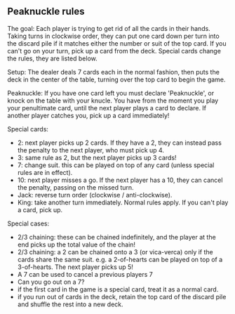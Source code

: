 Peaknuckle rules
----------------

The goal:
Each player is trying to get rid of all the cards in their hands. Taking turns in clockwise order, they can put one card down per turn into the discard pile if it matches either the number or suit of the top card. If you can't go on your turn, pick up a card from the deck. Special cards change the rules, they are listed below.

Setup:
The dealer deals 7 cards each in the normal fashion, then puts the deck in the center of the table, turning over the top card to begin the game.

Peaknuckle:
If you have one card left you must declare 'Peaknuckle', or knock on the table with your knucle. You have from the moment you play your penultimate card, until the next player plays a card to declare. If another player catches you, pick up a card immediately!

Special cards:
- 2: next player picks up 2 cards. If they have a 2, they can instead pass the penalty to the next player, who must pick up 4.
- 3: same rule as 2, but the next player picks up 3 cards!
- 7: change suit. this can be played on top of any card (unless special rules are in effect).
- 10: next player misses a go. If the next player has a 10, they can cancel the penalty, passing on the missed turn.
- Jack: reverse turn order (clockwise / anti-clockwise).
- King: take another turn immediately. Normal rules apply. If you can't play a card, pick up.


Special cases:
- 2/3 chaining: these can be chained indefinitely, and the player at the end picks up the total value of the chain!
- 2/3 chaining: a 2 can be chained onto a 3 (or vica-verca) only if the cards share the same suit. e.g. a 2-of-hearts can be played on top of a 3-of-hearts. The next player picks up 5!
- A 7 can be used to cancel a previous players 7
- Can you go out on a 7?
- if the first card in the game is a special card, treat it as a normal card.
- if you run out of cards in the deck, retain the top card of the discard pile and shuffle the rest into a new deck.
